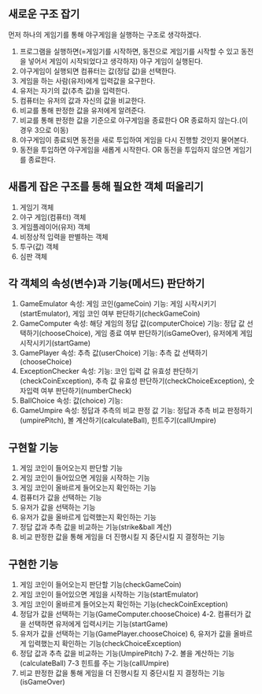 ## 새로운 구조 잡기
먼저 하나의 게임기를 통해 야구게임을 실행하는 구조로 생각하겠다.
1. 프로그램을 실행하면(=게임기를 시작하면, 동전으로 게임기를 시작할 수 있고 동전을 넣어서 게임이 시작되었다고 생각하자) 야구 게임이 실행된다.
2. 야구게임이 실행되면 컴퓨터는 값(정답 값)을 선택한다.
3. 게임을 하는 사람(유저)에게 입력값을 요구한다.
4. 유저는 자기의 값(추측 값)을 입력한다.
5. 컴퓨터는 유저의 값과 자신의 값을 비교한다.
6. 비교를 통해 판정한 값을 유저에게 알려준다.
7. 비교를 통해 판정한 값을 기준으로 야구게임을 종료한다 OR 종료하지 않는다.(이 경우 3으로 이동)
8. 야구게임이 종료되면 동전을 새로 투입하여 게임을 다시 진행할 것인지 물어본다.
9. 동전을 투입하면 야구게임을 새롭게 시작한다. OR 동전을 투입하지 않으면 게임기를 종료한다.

## 새롭게 잡은 구조를 통해 필요한 객체 떠올리기
1. 게임기 객체 
2. 야구 게임(컴퓨터) 객체
3. 게임플레이어(유저) 객체
4. 비정상적 입력을 판별하는 객체
5. 투구(값) 객체
6. 심판 객체

## 각 객체의 속성(변수)과 기능(메서드) 판단하기
1.  GameEmulator
속성: 게임 코인(gameCoin)
기능: 게임 시작시키기(startEmulator), 게임 코인 여부 판단하기(checkGameCoin)
2. GameComputer
속성: 해당 게임의 정답 값(computerChoice)
기능: 정답 값 선택하기(chooseChoice), 게임 종료 여부 판단하기(isGameOver), 유저에게 게임 시작시키기(startGame)
3. GamePlayer
속성: 추측 값(userChoice)
기능: 추측 값 선택하기(chooseChoice)
4. ExceptionChecker
속성: 
기능: 코인 입력 값 유효성 판단하기(checkCoinException), 추측 값 유효성 판단하기(checkChoiceException), 숫자입력 여부 판단하기(numberCheck)
5. BallChoice
속성: 값(choice)
기능: 
6. GameUmpire
속성: 정답과 추측의 비교 판정 값
기능: 정답과 추측 비교 판정하기(umpirePitch), 볼 계산하기(calculateBall), 힌트주기(callUmpire)

## 구현할 기능
1. 게임 코인이 들어오는지 판단할 기능
2. 게임 코인이 들어있으면 게임을 시작하는 기능
3. 게임 코인이 올바르게 들어오는지 확인하는 기능
4. 컴퓨터가 값을 선택하는 기능
5. 유저가 값을 선택하는 기능
6. 유저가 값을 올바르게 입력했는지 확인하는 기능
7. 정답 값과 추측 값을 비교하는 기능(strike&ball 계산)
8. 비교 판정한 값을 통해 게임을 더 진행시킬 지 중단시킬 지 결정하는 기능

## 구현한 기능
1. 게임 코인이 들어오는지 판단할 기능(checkGameCoin)
2. 게임 코인이 들어있으면 게임을 시작하는 기능(startEmulator)
3. 게임 코인이 올바르게 들어오는지 확인하는 기능(checkCoinException)
4. 정답가 값을 선택하는 기능(GameComputer.chooseChoice)
4-2. 컴퓨터가 값을 선택하면 유저에게 입력시키는 기능(startGame)
5. 유저가 값을 선택하는 기능(GamePlayer.chooseChoice)
6, 유저가 값을 올바르게 입력했는지 확인하는 기능(checkChoiceException)
7. 정답 값과 추측 값을 비교하는 기능(UmpirePitch)
7-2. 볼을 계산하는 기능(calculateBall)
7-3 힌트를 주는 기능(callUmpire)
8. 비교 판정한 값을 통해 게임을 더 진행시킬 지 중단시킬 지 결정하는 기능(isGameOver)